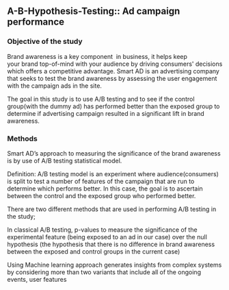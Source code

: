 ## A-B-Hypothesis-Testing:: Ad campaign performance 

### Objective of the study
Brand awareness is a key component  in business, it helps keep your brand top-of-mind with your audience by driving consumers' decisions which offers a competitive advantage. Smart AD is an advertising company that seeks to test the brand awareness by assessing the user engagement with the campaign ads in the site.

The goal in this study is to  use A/B testing and to see if the control group(with the dummy ad) has performed better than the exposed group to determine if advertising campaign resulted in a significant lift in brand awareness.

### Methods
Smart AD’s approach to measuring the  significance of the brand awareness is by use of A/B testing statistical model.

Definition:
 A/B testing model is an experiment where audience(consumers) is split to test a number of features of the campaign that are run to determine which performs better. In this case, the goal is to ascertain between the control and the exposed group who performed better.
 
There are two different methods that are used in performing A/B testing in the study;
 
In classical A/B testing, p-values to measure the significance of the experimental feature (being exposed to an ad in our case)  over the null hypothesis (the hypothesis that there is no difference in brand awareness between the exposed and control groups in the current case)

Using Machine learning approach generates insights from complex systems by considering more than two variants that include all of the ongoing events, user features 

